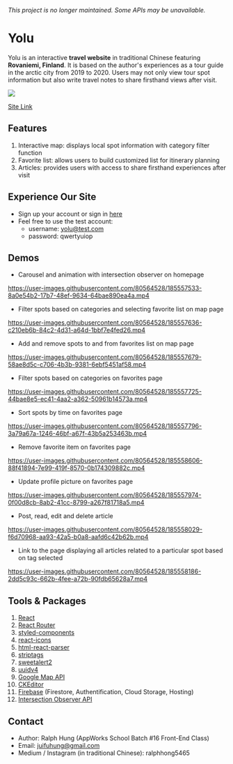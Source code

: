 *This project is no longer maintained. Some APIs may be unavailable.*

# Yolu

Yolu is an interactive **travel website** in traditional Chinese featuring **Rovaniemi, Finland**. It is based on the author's experiences as a tour guide in the arctic city from 2019 to 2020. Users may not only view tour spot information but also write travel notes to share firsthand views after visit.

![](https://img.onl/57ZqH)

[Site Link](https://yolu-4a398.web.app/)

## Features

1. Interactive map: displays local spot information with category filter function
2. Favorite list: allows users to build customized list for itinerary planning
3. Articles: provides users with access to share firsthand experiences after visit

## Experience Our Site

- Sign up your account or sign in [here](https://yolu-4a398.web.app/member)
- Feel free to use the test account:
  - username: yolu@test.com
  - password: qwertyuiop

## Demos

- Carousel and animation with intersection observer on homepage

https://user-images.githubusercontent.com/80564528/185557533-8a0e54b2-17b7-48ef-9634-64bae890ea4a.mp4

- Filter spots based on categories and selecting favorite list on map page

https://user-images.githubusercontent.com/80564528/185557636-c210eb6b-84c2-4d31-a64d-1bbf7e4fed26.mp4

- Add and remove spots to and from favorites list on map page

https://user-images.githubusercontent.com/80564528/185557679-58ae8d5c-c706-4b3b-9381-6ebf5451af58.mp4

- Filter spots based on categories on favorites page

https://user-images.githubusercontent.com/80564528/185557725-44bae8e5-ec41-4aa2-a362-50961b14573a.mp4

- Sort spots by time on favorites page

https://user-images.githubusercontent.com/80564528/185557796-3a79a67a-1246-46bf-a67f-43b5a253463b.mp4

- Remove favorite item on favorites page

https://user-images.githubusercontent.com/80564528/185558606-88f41894-7e99-419f-8570-0b174309882c.mp4

- Update profile picture on favorites page

https://user-images.githubusercontent.com/80564528/185557974-0f00d8cb-8ab2-41cc-8799-a267f81718a5.mp4

- Post, read, edit and delete article

https://user-images.githubusercontent.com/80564528/185558029-f6d70968-aa93-42a5-b0a8-aafd6c42b62b.mp4

- Link to the page displaying all articles related to a particular spot based on tag selected

https://user-images.githubusercontent.com/80564528/185558186-2dd5c93c-662b-4fee-a72b-90fdb65628a7.mp4

## Tools & Packages

1. [React](https://reactjs.org/)
1. [React Router](https://reactrouter.com/)
1. [styled-components](https://styled-components.com/)
1. [react-icons](https://www.npmjs.com/package/react-icons)
1. [html-react-parser](https://www.npmjs.com/package/html-react-parser)
1. [striptags](https://www.npmjs.com/package/striptags)
1. [sweetalert2](https://sweetalert2.github.io/)
1. [uuidv4](https://www.npmjs.com/package/uuidv4)
1. [Google Map API](https://developers.google.com/maps)
1. [CKEditor](https://ckeditor.com/)
1. [Firebase](https://firebase.google.com/) (Firestore, Authentification, Cloud Storage, Hosting)
1. [Intersection Observer API](https://developer.mozilla.org/en-US/docs/Web/API/Intersection_Observer_API)

## Contact

- Author: Ralph Hung (AppWorks School Batch #16 Front-End Class)
- Email: juifuhung@gmail.com
- Medium / Instagram (in traditional Chinese): ralphhong5465
